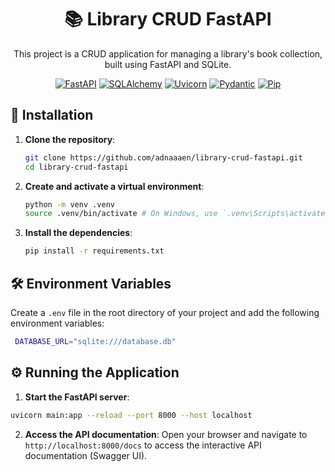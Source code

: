<div align="center">
  
# 📚 Library CRUD FastAPI

This project is a CRUD application for managing a library's book collection, built using FastAPI and SQLite.
</div>

<div align="center">
  
  [![FastAPI](https://img.shields.io/badge/FastAPI-0.111.0-blue)](https://fastapi.tiangolo.com/)
  [![SQLAlchemy](https://img.shields.io/badge/SQLAlchemy-2.0.31-blue)](https://docs.sqlalchemy.org/)
  [![Uvicorn](https://img.shields.io/badge/Uvicorn-0.30.1-blue)](https://www.uvicorn.org/)
  [![Pydantic](https://img.shields.io/badge/Pydantic-2.8.2-blue)](https://docs.pydantic.dev/)
  [![Pip](https://img.shields.io/badge/Pip-24.0-blue)](https://pip.pypa.io/)
</div>

<!--## 🚧 EndPoints-->
<!--![Screenshot 2024-07-15 115055](https://github.com/user-attachments/assets/32fe10b1-c4ea-4247-93b6-bacabb90a9c7)-->


## 🚀 Installation

1. **Clone the repository**:

    ```sh
    git clone https://github.com/adnaaaen/library-crud-fastapi.git
    cd library-crud-fastapi
    ```

2. **Create and activate a virtual environment**:

    ```sh
    python -m venv .venv
    source .venv/bin/activate # On Windows, use `.venv\Scripts\activate`
    ```

3. **Install the dependencies**:

    ```sh
    pip install -r requirements.txt
    ```

## 🛠️ Environment Variables

Create a `.env` file in the root directory of your project and add the following environment variables:

   ```sh
    DATABASE_URL="sqlite:///database.db"
```
## ⚙️ Running the Application

1. **Start the FastAPI server**:
```bash
uvicorn main:app --reload --port 8000 --host localhost
```

2. **Access the API documentation**:
Open your browser and navigate to `http://localhost:8000/docs` to access the interactive API documentation (Swagger UI).





